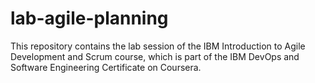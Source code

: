 # lab-agile-planning
This repository contains the lab session of the IBM Introduction to Agile Development and Scrum course, which is part of the IBM DevOps and Software Engineering Certificate on Coursera.
